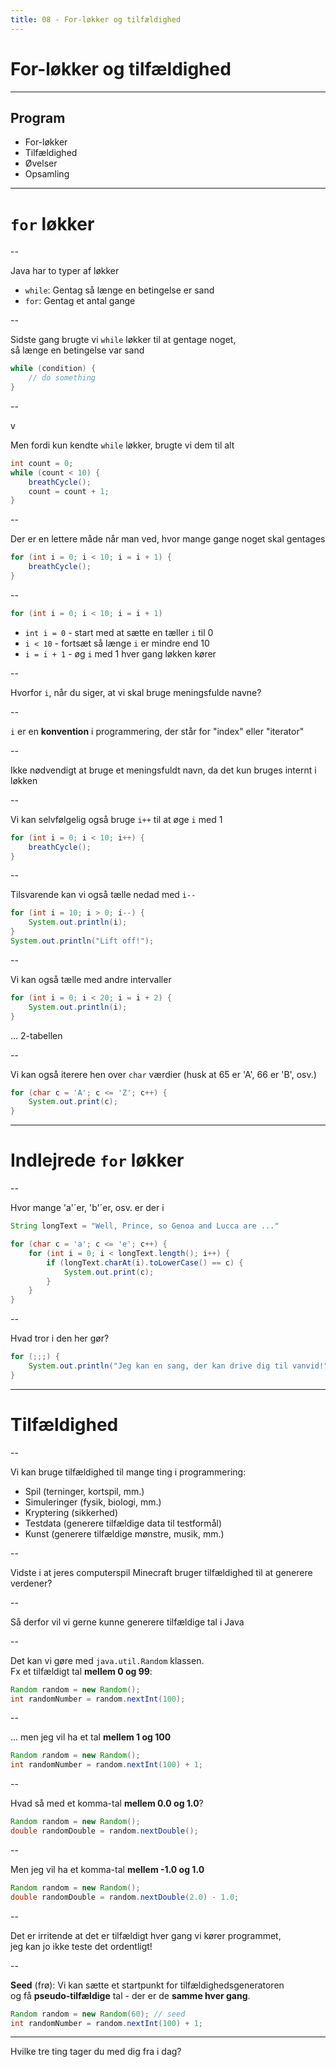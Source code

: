 ```yaml
---
title: 08 - For-løkker og tilfældighed
---
```

<!-- .slide: class="cover-3" -->

# For-løkker og tilfældighed

---
<!-- .slide: class="k-sunlit-energy" -->
## Program
- For-løkker
- Tilfældighed
- Øvelser
- Opsamling

---
<!-- .slide: class="cover-15" -->

# `for` løkker

--

Java har to typer af løkker

- `while`: Gentag så længe en betingelse er sand
- `for`: Gentag et antal gange

--
<!-- .slide: class="large" -->
Sidste gang brugte vi `while` løkker til at gentage noget,  
så længe en betingelse var sand

```java
while (condition) {
    // do something
}
```

--
<!-- .slide: class="large" -->v
Men fordi kun kendte `while` løkker, brugte vi dem til alt

```java
int count = 0;
while (count < 10) {
    breathCycle();
    count = count + 1;
}
```

--

<!-- .slide: class="large" -->
Der er en lettere måde når man ved, hvor mange gange noget skal gentages

```java
for (int i = 0; i < 10; i = i + 1) {
    breathCycle();
}
```

--

<!-- .slide: class="large" -->
```java
for (int i = 0; i < 10; i = i + 1)
```

- `int i = 0` - start med at sætte en tæller `i` til 0
- `i < 10` - fortsæt så længe `i` er mindre end 10
- `i = i + 1` - øg `i` med 1 hver gang løkken kører

--

Hvorfor `i`, når du siger, at vi skal bruge meningsfulde navne?

--

 
`i` er en **konvention** i programmering, der står for "index" eller "iterator"

--

Ikke nødvendigt at bruge et meningsfuldt navn, da det kun bruges internt i løkken

--

<!-- .slide: class="large" -->
Vi kan selvfølgelig også bruge `i++` til at øge `i` med 1

```java
for (int i = 0; i < 10; i++) {
    breathCycle();
}
```

--

<!-- .slide: class="large" -->
Tilsvarende kan vi også tælle nedad med `i--`

```java
for (int i = 10; i > 0; i--) {
    System.out.println(i);
}
System.out.println("Lift off!");
```

--
<!-- .slide: class="large" -->

Vi kan også tælle med andre intervaller

```java
for (int i = 0; i < 20; i = i + 2) {
    System.out.println(i);
}
```

... 2-tabellen

--
<!-- .slide: class="large" -->

Vi kan også iterere hen over `char` værdier
(husk at 65 er 'A', 66 er 'B', osv.)

```java
for (char c = 'A'; c <= 'Z'; c++) {
    System.out.print(c);
}
```

---
<!-- .slide: class="cover-4" -->

# Indlejrede `for` løkker

--
<!-- .slide: class="large" -->

Hvor mange 'a'´er, 'b'´er, osv. er der i 

```java
String longText = "Well, Prince, so Genoa and Lucca are ..."

for (char c = 'a'; c <= 'e'; c++) {
    for (int i = 0; i < longText.length(); i++) {
        if (longText.charAt(i).toLowerCase() == c) {
            System.out.print(c);
        }
    }
}
```

--
<!-- .slide: class="large" -->

Hvad tror i den her gør?

```java
for (;;;) {
    System.out.println("Jeg kan en sang, der kan drive dig til vanvid!");
}
```

---
<!-- .slide: class="cover-3" -->

# Tilfældighed

--

Vi kan bruge tilfældighed til mange ting i programmering:
- Spil (terninger, kortspil, mm.)
- Simuleringer (fysik, biologi, mm.)
- Kryptering (sikkerhed)
- Testdata (generere tilfældige data til testformål)
- Kunst (generere tilfældige mønstre, musik, mm.)

--

Vidste i at jeres computerspil Minecraft bruger tilfældighed til at generere verdener?

--

Så derfor vil vi gerne kunne generere tilfældige tal i Java

-- 
<!-- .slide: class="large" -->

Det kan vi gøre med `java.util.Random` klassen.  
Fx et tilfældigt tal **mellem 0 og 99**:

```java
Random random = new Random();
int randomNumber = random.nextInt(100);
```

--
<!-- .slide: class="large" -->

... men jeg vil ha et tal **mellem 1 og 100**

```java
Random random = new Random();
int randomNumber = random.nextInt(100) + 1;
```

--
<!-- .slide: class="large" -->

Hvad så med et komma-tal **mellem 0.0 og 1.0**?

```java
Random random = new Random();
double randomDouble = random.nextDouble();
```

--
<!-- .slide: class="large" -->

Men jeg vil ha et komma-tal **mellem -1.0 og 1.0**

```java
Random random = new Random();
double randomDouble = random.nextDouble(2.0) - 1.0;
```

--

Det er irritende at det er tilfældigt hver gang vi kører programmet,  
jeg kan jo ikke teste det ordentligt!

--
<!-- .slide: class="large" -->

**Seed** (frø): Vi kan sætte et startpunkt for tilfældighedsgeneratoren  
og få **pseudo-tilfældige** tal - der er de **samme hver gang**.  


```java
Random random = new Random(60); // seed
int randomNumber = random.nextInt(100) + 1;
```

---
<!-- .slide: class="o-sunlit-energy" -->

Hvilke tre ting tager du med dig fra i dag?